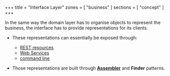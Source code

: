 +++
title       = "Interface Layer"
zones     = [ "business" ]
sections  = [ "concept" ]
+++

In the same way the domain layer has to organise objects to represent the business, the interface has to provide representations for its clients. 

- These representations can essentially be exposed through:

	- [REST resources](#!/seed-doc/web) 
	- [Web Services](#!/seed-doc/ws) 
	- [command line](#!/seed-doc/shell)

- Those representations are built through **[Assembler](#!/business-doc/object-oriented-programming#assembler)** and **Finder** patterns.